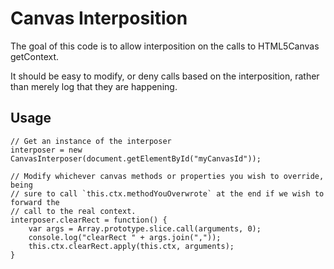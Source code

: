 # Canvas Interposition

The goal of this code is to allow interposition on the calls to HTML5Canvas
getContext.

It should be easy to modify, or deny calls based on the interposition, rather
than merely log that they are happening.

## Usage

```
// Get an instance of the interposer
interposer = new CanvasInterposer(document.getElementById("myCanvasId"));

// Modify whichever canvas methods or properties you wish to override, being
// sure to call `this.ctx.methodYouOverwrote` at the end if we wish to forward the
// call to the real context.
interposer.clearRect = function() {
    var args = Array.prototype.slice.call(arguments, 0);
    console.log("clearRect " + args.join(","));
    this.ctx.clearRect.apply(this.ctx, arguments);
}

```
